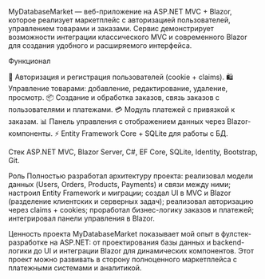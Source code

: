 MyDatabaseMarket — веб-приложение на ASP.NET MVC + Blazor, которое реализует маркетплейс с авторизацией пользователей, управлением товарами и заказами. 
Сервис демонстрирует возможности интеграции классического MVC и современного Blazor для создания удобного и расширяемого интерфейса.

Функционал

🔐 Авторизация и регистрация пользователей (cookie + claims).
🛍 Управление товарами: добавление, редактирование, удаление, просмотр.
📦 Создание и обработка заказов, связь заказов с пользователями и платежами.
💳 Модуль платежей с привязкой к заказам.
📊 Панель управления с отображением данных через Blazor-компоненты.
⚡️ Entity Framework Core + SQLite для работы с БД.

Стек
ASP.NET MVC, Blazor Server, C#, EF Core, SQLite, Identity, Bootstrap, Git.

Роль
Полностью разработал архитектуру проекта:
реализовал модели данных (Users, Orders, Products, Payments) и связи между ними;
настроил Entity Framework и миграции;
создал UI в MVC и Blazor (разделение клиентских и серверных задач);
реализовал авторизацию через claims + cookies;
проработал бизнес-логику заказов и платежей;
интегрировал панели управления в Blazor.

Ценность проекта
MyDatabaseMarket показывает мой опыт в фулстек-разработке на ASP.NET: от проектирования базы данных и backend-логики до UI и интеграции Blazor для динамических компонентов. 
Этот проект можно развивать в сторону полноценного маркетплейса с платежными системами и аналитикой.
